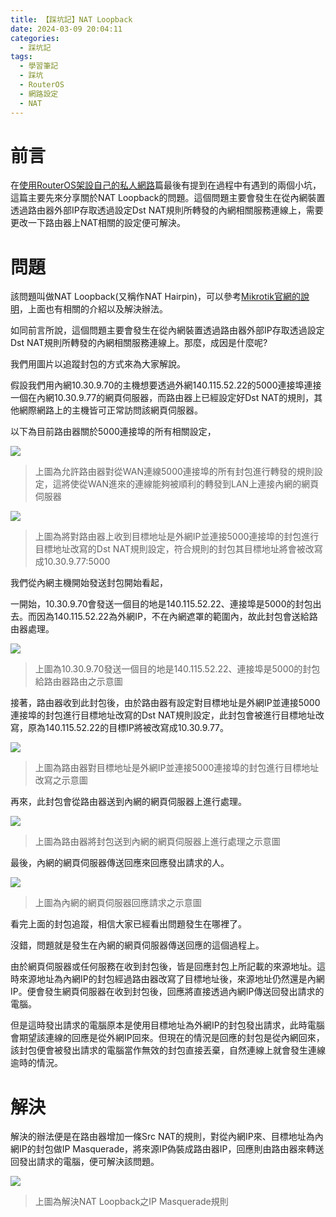 ```yaml
---
title: 【踩坑記】NAT Loopback
date: 2024-03-09 20:04:11
categories:
  - 踩坑記
tags:
  - 學習筆記
  - 踩坑
  - RouterOS
  - 網路設定
  - NAT
---
```


# 前言
在[使用RouterOS架設自己的私人網路](/build-own-private-network)篇最後有提到在過程中有遇到的兩個小坑，這篇主要先來分享關於NAT Loopback的問題。這個問題主要會發生在從內網裝置透過路由器外部IP存取透過設定Dst NAT規則所轉發的內網相關服務連線上，需要更改一下路由器上NAT相關的設定便可解決。
<!-- more -->

# 問題
該問題叫做NAT Loopback(又稱作NAT Hairpin)，可以參考[Mikrotik官網的說明](https://help.mikrotik.com/docs/display/ROS/NAT#NAT-HairpinNAT)，上面也有相關的介紹以及解決辦法。

如同前言所說，這個問題主要會發生在從內網裝置透過路由器外部IP存取透過設定Dst NAT規則所轉發的內網相關服務連線上。那麼，成因是什麼呢?

我們用圖片以追蹤封包的方式來為大家解說。

假設我們用內網10.30.9.70的主機想要透過外網140.115.52.22的5000連接埠連接一個在內網10.30.9.77的網頁伺服器，而路由器上已經設定好Dst NAT的規則，其他網際網路上的主機皆可正常訪問該網頁伺服器。

以下為目前路由器關於5000連接埠的所有相關設定，

![](/nat-loopback/web-server-forward-accept.png)
> 上圖為允許路由器對從WAN連線5000連接埠的所有封包進行轉發的規則設定，這將使從WAN進來的連線能夠被順利的轉發到LAN上連接內網的網頁伺服器

![](/nat-loopback/web-server-dst-nat.png)
> 上圖為將對路由器上收到目標地址是外網IP並連接5000連接埠的封包進行目標地址改寫的Dst NAT規則設定，符合規則的封包其目標地址將會被改寫成10.30.9.77:5000

我們從內網主機開始發送封包開始看起，

一開始，10.30.9.70會發送一個目的地是140.115.52.22、連接埠是5000的封包出去。而因為140.115.52.22為外網IP，不在內網遮罩的範圍內，故此封包會送給路由器處理。

![](/nat-loopback/nat-loopback-step1.png)
> 上圖為10.30.9.70發送一個目的地是140.115.52.22、連接埠是5000的封包給路由器路由之示意圖

接著，路由器收到此封包後，由於路由器有設定對目標地址是外網IP並連接5000連接埠的封包進行目標地址改寫的Dst NAT規則設定，此封包會被進行目標地址改寫，原為140.115.52.22的目標IP將被改寫成10.30.9.77。

![](/nat-loopback/nat-loopback-step2.png)
> 上圖為路由器對目標地址是外網IP並連接5000連接埠的封包進行目標地址改寫之示意圖

再來，此封包會從路由器送到內網的網頁伺服器上進行處理。

![](/nat-loopback/nat-loopback-step3.png)
> 上圖為路由器將封包送到內網的網頁伺服器上進行處理之示意圖

最後，內網的網頁伺服器傳送回應來回應發出請求的人。

![](/nat-loopback/nat-loopback-step4.png)
> 上圖為內網的網頁伺服器回應請求之示意圖

看完上面的封包追蹤，相信大家已經看出問題發生在哪裡了。

沒錯，問題就是發生在內網的網頁伺服器傳送回應的這個過程上。

由於網頁伺服器或任何服務在收到封包後，皆是回應封包上所記載的來源地址。這時來源地址為內網IP的封包經過路由器改寫了目標地址後，來源地址仍然還是內網IP。便會發生網頁伺服器在收到封包後，回應將直接透過內網IP傳送回發出請求的電腦。

但是這時發出請求的電腦原本是使用目標地址為外網IP的封包發出請求，此時電腦會期望該連線的回應是從外網IP回來。但現在的情況是回應的封包是從內網回來，該封包便會被發出請求的電腦當作無效的封包直接丟棄，自然連線上就會發生連線逾時的情況。

# 解決
解決的辦法便是在路由器增加一條Src NAT的規則，對從內網IP來、目標地址為內網IP的封包做IP Masquerade，將來源IP偽裝成路由器IP，回應則由路由器來轉送回發出請求的電腦，便可解決該問題。

![](/nat-loopback/nat-loopback-fix-rule.png)
> 上圖為解決NAT Loopback之IP Masquerade規則
